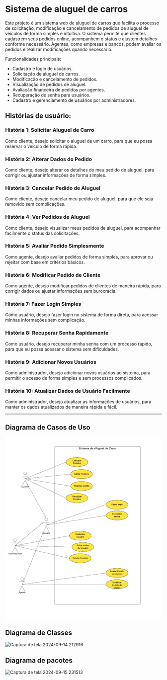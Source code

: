 # Sistema de aluguel de carros
Este projeto é um sistema web de aluguel de carros que facilita o processo de solicitação, modificação e cancelamento de pedidos de aluguel de veículos de forma simples e intuitiva. O sistema permite que clientes cadastrem seus pedidos online, acompanhem o status e ajustem detalhes conforme necessário. Agentes, como empresas e bancos, podem avaliar os pedidos e realizar modificações quando necessário.

Funcionalidades principais:
- Cadastro e login de usuários.
- Solicitação de aluguel de carros.
- Modificação e cancelamento de pedidos.
- Visualização de pedidos de aluguel.
- Avaliação financeira de pedidos por agentes.
- Recuperação de senha para usuários.
- Cadastro e gerenciamento de usuários por administradores.

## Histórias de usuário:

### História 1: Solicitar Aluguel de Carro
Como cliente, desejo solicitar o aluguel de um carro, para que eu possa reservar o veículo de forma rápida.

### História 2: Alterar Dados do Pedido
Como cliente, desejo alterar os detalhes do meu pedido de aluguel, para corrigir ou ajustar informações de forma simples.

### História 3: Cancelar Pedido de Aluguel
Como cliente, desejo cancelar meu pedido de aluguel, para que ele seja removido sem complicações.

### História 4: Ver Pedidos de Aluguel
Como cliente, desejo visualizar meus pedidos de aluguel, para acompanhar facilmente o status das solicitações.

### História 5: Avaliar Pedido Simplesmente
Como agente, desejo avaliar pedidos de forma simples, para aprovar ou rejeitar com base em critérios básicos.

### História 6: Modificar Pedido de Cliente
Como agente, desejo modificar pedidos de clientes de maneira rápida, para corrigir dados ou ajustar informações sem burocracia.

### História 7: Fazer Login Simples
Como usuário, desejo fazer login no sistema de forma direta, para acessar minhas informações sem complicação.

### História 8: Recuperar Senha Rapidamente
Como usuário, desejo recuperar minha senha com um processo rápido, para que eu possa acessar o sistema sem dificuldades.

### História 9: Adicionar Novos Usuários
Como administrador, desejo adicionar novos usuários ao sistema, para permitir o acesso de forma simples e sem processos complicados.

### História 10: Atualizar Dados de Usuário Facilmente
Como administrador, desejo atualizar as informações de usuários, para manter os dados atualizados de maneira rápida e fácil.

---

## Diagrama de Casos de Uso

![Diagramacasosdeuso](https://github.com/CarlosNeimar/AluguelCarros/blob/main/Docs/Casos%20de%20Uso%20-%20Aluguel%20de%20Carros.png)


## Diagrama de Classes
![Captura de tela 2024-09-14 212916](https://github.com/user-attachments/assets/48250a60-d513-4898-bf95-39cf6f402edb)

## Diagrama de pacotes
![Captura de tela 2024-09-15 231513](https://github.com/user-attachments/assets/e52e29a4-1f83-4692-aca3-4cb708cfaed7)





